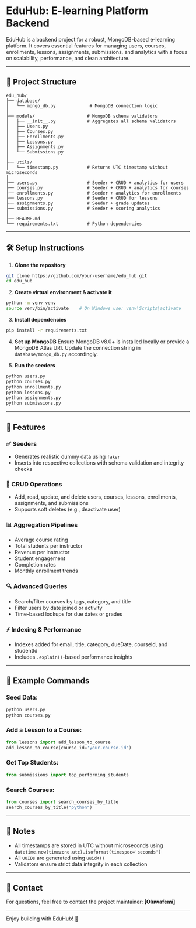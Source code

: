 
# EduHub: E-learning Platform Backend

EduHub is a backend project for a robust, MongoDB-based e-learning platform. It covers essential features for managing users, courses, enrollments, lessons, assignments, submissions, and analytics with a focus on scalability, performance, and clean architecture.

---

## 📁 Project Structure

```
edu_hub/
├── database/
│   └── mongo_db.py             # MongoDB connection logic
│
├── models/                    # MongoDB schema validators
│   ├── __init__.py            # Aggregates all schema validators
│   ├── Users.py
│   ├── Courses.py
│   ├── Enrollments.py
│   ├── Lessons.py
│   ├── Assignments.py
│   └── Submissions.py
│
├── utils/
│   └── timestamp.py           # Returns UTC timestamp without microseconds
│
├── users.py                   # Seeder + CRUD + analytics for users
├── courses.py                 # Seeder + CRUD + analytics for courses
├── enrollments.py             # Seeder + analytics for enrollments
├── lessons.py                 # Seeder + CRUD for lessons
├── assignments.py             # Seeder + grade updates
├── submissions.py             # Seeder + scoring analytics
│
├── README.md
└── requirements.txt           # Python dependencies
```

---

## 🛠️ Setup Instructions

1. **Clone the repository**
```bash
git clone https://github.com/your-username/edu_hub.git
cd edu_hub
```

2. **Create virtual environment & activate it**
```bash
python -m venv venv
source venv/bin/activate    # On Windows use: venv\Scripts\activate
```

3. **Install dependencies**
```bash
pip install -r requirements.txt
```

4. **Set up MongoDB**
Ensure MongoDB v8.0+ is installed locally or provide a MongoDB Atlas URI.
Update the connection string in `database/mongo_db.py` accordingly.

5. **Run the seeders**
```bash
python users.py
python courses.py
python enrollments.py
python lessons.py
python assignments.py
python submissions.py
```

---

## 🤩 Features

### ✅ Seeders
- Generates realistic dummy data using `faker`
- Inserts into respective collections with schema validation and integrity checks

### 🔄 CRUD Operations
- Add, read, update, and delete users, courses, lessons, enrollments, assignments, and submissions
- Supports soft deletes (e.g., deactivate user)

### 📊 Aggregation Pipelines
- Average course rating
- Total students per instructor
- Revenue per instructor
- Student engagement
- Completion rates
- Monthly enrollment trends

### 🔍 Advanced Queries
- Search/filter courses by tags, category, and title
- Filter users by date joined or activity
- Time-based lookups for due dates or grades

### ⚡ Indexing & Performance
- Indexes added for email, title, category, dueDate, courseId, and studentId
- Includes `.explain()`-based performance insights

---

## 🧪 Example Commands

### Seed Data:
```bash
python users.py
python courses.py
```

### Add a Lesson to a Course:
```python
from lessons import add_lesson_to_course
add_lesson_to_course(course_id='your-course-id')
```

### Get Top Students:
```python
from submissions import top_performing_students
```

### Search Courses:
```python
from courses import search_courses_by_title
search_courses_by_title("python")
```

---

## 📌 Notes
- All timestamps are stored in UTC without microseconds using `datetime.now(timezone.utc).isoformat(timespec='seconds')`
- All `UUIDs` are generated using `uuid4()`
- Validators ensure strict data integrity in each collection

---

## 📧 Contact
For questions, feel free to contact the project maintainer: **[Oluwafemi]**

---

Enjoy building with EduHub! 🚀
